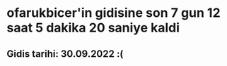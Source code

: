 # ofarukbicer'in gidisine son 7 gun 12 saat 5 dakika 20 saniye kaldi

## Gidis tarihi: 30.09.2022 :(